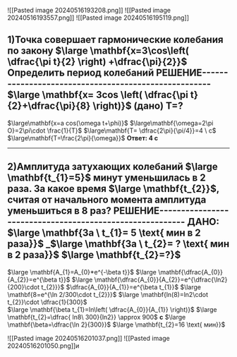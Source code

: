 ![[Pasted image 20240516193208.png]]
![[Pasted image 20240516193557.png]]
![[Pasted image 20240516195119.png]]

1)**Точка совершает гармонические колебания по закону** $\large \mathbf{x=3\cos\left( \dfrac{\pi t}{2} \right) +\dfrac{\pi}{2}}$ **Определить период колебаний**
РЕШЕНИЕ-----------------------------------------------------
$\large \mathbf{x= 3cos \left( \dfrac{\pi t}{2}+\dfrac{\pi}{8} \right)}$ **(дано)**
T=?
-----------------------------------------------------------------
$\large\mathbf{x=a cos(\omega t+\phi)}$                                     $\large\mathbf{\omega=2\pi O}=2\pi\cdot \frac{1}{T}$
$\large\mathbf{T= \dfrac{2\pi}{\pi/4}}=4 \ c$                                         $\large\mathbf{T=\frac{2\pi}{\omega}}$
**Ответ: 4 с**
__________________________________________________
2)**Амплитуда затухающих колебаний $\large \mathbf{t_{1}=5}$ минут уменьшилась в 2 раза. За какое время $\large \mathbf{t_{2}}$, считая от начального момента амплитуда уменьшиться в 8 раз?**
РЕШЕНИЕ---------------------------------------------------------
**ДАНО:** $\large \mathbf{3a \ t_{1}= 5 \text{ мин в 2 раза}}$
       \_$\large \mathbf{3a \ t_{2}= ? \text{ мин в 2 раза}}$
            $\large \mathbf{t_{2}=?}$
----------------------------------------------------
$\large \mathbf{A_{1}=A_{0}*e^{-\beta t}}$                 $\large \mathbf{\dfrac{A_{0}}{A_{2}}=e^{\beta t}}$         $\large \mathbf{\dfrac{A_{0}}{A_{2}}=e^{\dfrac{\ln2}{200}\cdot t_{2}}}$
$\dfrac{A_{0}}{A_{1}}=e^{\beta t_{1}}$                               $\large \mathbf{8=e^{\ln 2/300\cdot t_{2}}}$          $\large \mathbf{ln(8)=ln2\cdot t_{2}}\cdot \dfrac{1}{300}$               
$\large \mathbf{\beta t_{1}=ln\left( \dfrac{A_{0}}{A_{1}} \right)}$               $\large \mathbf{t_{2}=\dfrac{ ln8\ 300}{ln2}} \approx 900$ **c**
$\large \mathbf{\beta=\dfrac{\ln 2}{300}}$                            $\large \mathbf{t_{2}=16 \text{ мин}}$


![[Pasted image 20240516201037.png]]
![[Pasted image 20240516201050.png]]и